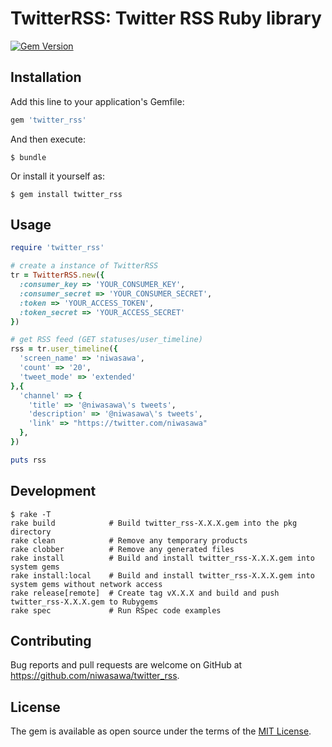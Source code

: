 # TwitterRSS: Twitter RSS Ruby library

[![Gem Version](https://badge.fury.io/rb/twitter_rss.svg)](https://badge.fury.io/rb/twitter_rss)

## Installation

Add this line to your application's Gemfile:

```ruby
gem 'twitter_rss'
```

And then execute:

    $ bundle

Or install it yourself as:

    $ gem install twitter_rss

## Usage

```ruby
require 'twitter_rss'

# create a instance of TwitterRSS
tr = TwitterRSS.new({
  :consumer_key => 'YOUR_CONSUMER_KEY',
  :consumer_secret => 'YOUR_CONSUMER_SECRET',
  :token => 'YOUR_ACCESS_TOKEN',
  :token_secret => 'YOUR_ACCESS_SECRET'
})

# get RSS feed (GET statuses/user_timeline)
rss = tr.user_timeline({
  'screen_name' => 'niwasawa',
  'count' => '20',
  'tweet_mode' => 'extended'
},{
  'channel' => {
    'title' => '@niwasawa\'s tweets',
    'description' => '@niwasawa\'s tweets',
    'link' => "https://twitter.com/niwasawa"
  },
})

puts rss
```

## Development

```
$ rake -T
rake build            # Build twitter_rss-X.X.X.gem into the pkg directory
rake clean            # Remove any temporary products
rake clobber          # Remove any generated files
rake install          # Build and install twitter_rss-X.X.X.gem into system gems
rake install:local    # Build and install twitter_rss-X.X.X.gem into system gems without network access
rake release[remote]  # Create tag vX.X.X and build and push twitter_rss-X.X.X.gem to Rubygems
rake spec             # Run RSpec code examples
```

## Contributing

Bug reports and pull requests are welcome on GitHub at https://github.com/niwasawa/twitter_rss.

## License

The gem is available as open source under the terms of the [MIT License](https://opensource.org/licenses/MIT).

